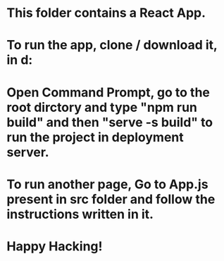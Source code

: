 # This folder contains a React App.

# To run the app, clone / download it, in d:

# Open Command Prompt, go to the root dirctory and type "npm run build" and then "serve -s build" to run the project in deployment server.

# To run another page, Go to App.js present in src folder and follow the instructions written in it.

# Happy Hacking!
